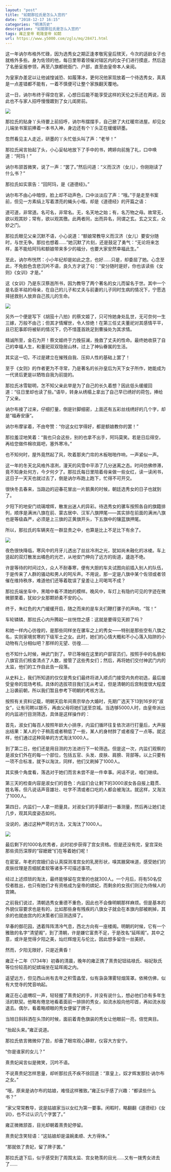 ```yaml
---
layout: "post"
title: "如懿那拉氏是怎么入宫的"
date: "2018-12-17 16:15"
categories: "明清历史"
description: "如懿那拉氏是怎么入宫的"
tags: 雍正皇帝 乾隆皇帝 如懿
url: https://www.y5000.com/zgls/mq/28471.html
---
```






这一年讷尔布格外忙碌，因为选秀女之期正逢孝敬宪皇后殡天，今次的适龄女子也就格外多些。身为佐领的他，每日里带着领催对辖区内的女子们进行摸底，然后造了名册呈报参领，再至八旗都统衙门、户部，直至由皇帝本人亲阅。

为皇家办差足以让他诚惶诚恐、如履薄冰，更何况他家现放着一个待选秀女，真真是一点差错都不能有，一着不慎便可让整个家族翻天覆地。

这一日，讷尔布终于得空在家，心想日后能不能享受这样的天伦之乐还在两说，因此也不与家人招呼慢慢踱到了女儿闺房前。

![](https://img.y5000.com/uploads/allimg/180206/8-1P20616314HN.jpg)

那拉氏的贴身丫头待要上前招呼，讷尔布摆摆手，自己掀了大红暖帘进屋。却见女儿端坐书案前捧着一本书入神，身边还有个丫头正在缓缓研墨。

忽然看见主人走近，研墨的丫头忙低头叫了声：“老爷！”

那拉氏闻言抬起了头，小心妥帖地放下了手中的书，娉婷向前施了礼，口中唤道：“阿玛！”

讷尔布颔首微笑，说了一声：“罢了。”然后问道：“义而汉济（女儿），你刚刚读了什么书？”

那拉氏如实禀告：“回阿玛，是《道德经》。”

讷尔布不由心中暗惊，脸上却不动声色，口中淡淡应了声：“哦。”于是走至书案前，但见一方素绢上写着漂亮的蝇头小楷，却是《道德经》的开篇之语：

道可道，非常道。名可名，非常名。无，名天地之始；有，名万物之母。故常无，欲以观其妙；常有，欲以观其徼。此两者同，出而异名，同谓之玄。玄之又玄，众妙之门。

那拉氏眼见父亲沉默不语，小心说道：“额娘常教导义而汉济（女儿）要安分随时，与世无争。那拉也想着……”她沉默了片刻，还是鼓足了勇气：“无论将来怎样，虽不能给阿玛和额娘带来多少的福分，也要大家安然幸福此生。”

至此，讷尔布恍然：小小年纪却是如此之念，也好……只是，却委屈了她。心念至此，不免脸色含悲沉吟不语，良久方才说了句：“安分随时是好，你也该读些《女则》《女训》才是。”

这《女训》乃是东汉蔡邕所书，因为教导了两个著名的女儿而留名于世。其中一个是名臣羊祜的母亲，在自己的儿子和丈夫与前妻的儿子同时生病的情况下，宁愿选择拯救别人放弃自己孩儿的生命。

![](https://img.y5000.com/uploads/allimg/180206/8-1P206163234R5.jpg)

另外一个便是写下《胡笳十八拍》的蔡文姬了，只可怜她身处乱世，无可奈何一生三嫁，万般不由己；但其才情耀世，令人惊绝！在第三任丈夫董祀对其感情平平，且已犯事即将被斩的情况下，仍不惜蓬首跣足到曹操处为其求情。

精诚所至，金石为开！蔡文姬终于力挽狂澜，挽救了丈夫的性命。最终她收获了自己的幸福人生，和董祀双双隐居山林，过上了神仙眷属的生活。

其实这一切，不过是建立在摧残自我、压抑人性的基础上罢了！

至于《女则》的作者更为不寻常，乃是著名的长孙皇后为天下女子所作，她能成为一代贤后更是以牺牲自我为前提的。

那拉氏冰雪聪明，怎不知父亲此举是为了自己的长久着想？因此低头缓缓回道：“往日里却也读了些。”语毕，转身从绣榻上拿出了自己早已绣好的荷包，捧给了父亲。

讷尔布接了过来，仔细打量，倒是针脚细密，上面还有五彩丝线绣好的几个字，却是“福寿安康”。

讷尔布摩挲着，不由夸赞：“你这女红学得好，都是额娘教你的罢！”

那拉羞涩地笑着：“我也只会这些，别的也拿不出手，阿玛莫笑。若是日后得空，再给您做件棉坎肩吧，塞外寒冷。”

也不知何时，屋外竟然起了风，吹着那夹门帘的木板啪啪作响，一声紧似一声。

这一年的冬天北风格外凛冽，漫天的风雪中平添了几分迷离之态。时间仿佛停滞，竟不知身处何方，今夕何夕了。那拉氏每日里陪着母亲做一些女红，读一读闲书，这日子一天天也就过去了，倒是讷尔布跑上跑下，忙得不可开交。

很快冬去春来，当路边的迎春花冒出一片鹅黄的时候，朝廷选秀女的日子也就到了。

夕阳下的地安门琉璃增辉，散发出迷人的异彩。待选秀女的骡车按照各自的旗籍排列，顺序是满洲八旗在前、蒙古居中、汉军八旗押尾——其实排在前面的满洲八旗也是等级森严，必须是上三旗的正黄旗开头，下五旗中的镶蓝旗押尾。

所以，那拉氏的车辆夹在一群显贵之中，也算是比上不足比下有余了。

![](https://img.y5000.com/uploads/allimg/180206/8-1P206163311519.jpg)

夜色很快降临，寒风中的月牙儿透出了丝丝冷冽之光，犹如尚未融化的冰棱。车上竖起的双灯散发出橘色的光芒，从地安门伸向了远方的街道，逶迤不绝。

许是等待的时间过久，众人不耐春寒，便有大胆的车夫试图向前插入别人的队伍，于是传来了人群的骚动和男人的呵斥声。不用说，那一定是八旗中某个佐领或者领催在维持秩序，难道他们还等着耽误了皇差让上司喝骂不成？

那拉氏端坐车中，黑暗中看不清她的模样。晚风中，车灯上有隐约可见的字迹在微微颤栗着，犹如少女那颗娇柔不安的心。

终于，朱红色的大门缓缓开启，随之而来的是车夫们鞭打骡子的声响，“驾！”

车轮辚辚，那拉氏心内升腾起一丝恍惚之感：这就是要得见天颜了吗？

和她一样内心彷徨的，是那些同样坐在骡车之上的秀女——特别是那些空有八旗之名，实则家境贫寒的下级军士之女。此时，她们的心情大概和不小心落入陷阱的小动物有几分相似吧？那样的无望、彷徨……

也不知什么时候，神武门到了。早已等候在这里的户部官员们，按照手中的名册和八旗官员们核查清点了人数，接管了这些秀女们；然后，再将她们交付神武门内的太监，他们的工作自此告一段落。

从史料上，我们所知道的仅仅是秀女们最终将进入顺贞门接受内务府初选，最后接受皇帝的现场考核。具体的选拔项目我们无从考证，但是清朝的后宫制度很大程度上沿袭前朝，所以我们暂且参考下明朝的考核方法。

按照有关资料记载，明朝天启年间熹宗举办大婚时，先期广选天下13到16岁的“淑女”，让有司聘以银币，再由父母将她们送至京城。当选够5000人时，由皇帝派出的内监进行目测筛选，具体是这样操作的：

首先，淑女们每百人按照年龄大小排序，内监们循环往复依次进行打量后，大声报出结果：某人的个子稍高或者稍低了一些，某人的身材胖了或者瘦了一点等。就这样，他们通过这种简单的方式淘汰1000人。

到了第二日，他们还是用目测的方法进行下一轮筛选。但是这一次，内监们观察的是淑女们外在的每一个部位，包括五官、头发、皮肤、肩膀、背部等。以上只要有一项不合标准，就予以淘汰，同样，他们又刷掉了1000人。

其实换个角度看，落选对于她们而言未尝不是一件幸事。闲话不说，咱们继续。

第三天的检查内容是淑女们的音色：内监们会让剩下的3000淑女各自报上籍贯、姓名等。但凡说话声音雄壮、吐字不清或者口吃的人都会被淘汰。就这样，又淘汰了1000人。

第四日，内监们一人拿一把量具，对淑女们的手脚进行一番测量，然后再让她们走几步，观其风度姿态如何。

没说的，通过这种严苛的方法，又淘汰了1000人。

![](https://img.y5000.com/uploads/allimg/180206/8-1P20616332SO.jpg)

最后剩下的1000名优秀者，此时初步获得了宫女资格。但是还没有完，皇宫深处那些资历深厚的“容嬷嬷”们在等着她们呢！

在密室，年老的宫娥们会认真探测准宫女的乳房形状，嗅其腋窝味道，感受她们的皮肤纹理是否细腻柔软等诸多不可描述事项。

经过上述烦琐的淘汰，最终能够留在宫里的也就300人。一个月后，将有50名佼佼者胜出，也只有她们才有资格成为皇帝的嫔妃，而剩余的女孩们则沦为侍候人的宫婢。

之前我们说过，清朝选秀女重德不重色，因此也不会像明朝那样麻烦。但是基本的外貌仪容要求也是有的，比如那些身有残疾的八旗女子就会在本旗内部被刷掉，其余的也就由宫内的决策者们目测选择了。

早春的御花园，透着阵阵清冷气息，西北方向有一座楼阁。明朝的时候，它有一个雅致的名字“清望阁”，到了清朝，许是嫌它富贵不足，于是改名“延晖阁”。其中之意，或许是觉得夕阳之美，灿烂辉煌无与伦比，因此想多留住一丝美好。

然而，夕阳无限好，只是近黄昏！

雍正十二年（1734年）初春的清晨，晚年的雍正携了熹贵妃钮祜禄氏、裕妃耿氏等位份较高的妃嫔端坐在延晖阁之内。

遥望远方，但见西山尚有去年之积雪晶莹，似有袅袅薄雾轻烟笼罩。依稀仿佛，似有大觉寺的梵音响起。

雍正在心底喟叹一声，轻轻握了熹贵妃的手，并没有说什么，想必他们亦有多年生活的默契。他略有倦怠地看着面前一排排的秀女，如流水般向他叩首，再如流水般退去。偶尔，看着略顺眼的秀女便留了牌子。

当旭日斜斜洒在头顶的时候，面前着青色旗装的秀女让他眼前一亮，倍觉爽目。

“抬起头来。”雍正说道。

那拉氏依言微微仰了脸，却垂了眼帘观心静默，仪容大方安宁。

“你是谁家的女儿？”

熹贵妃闻言似是微笑，沉吟不语。

不说熹贵妃怎样思量，却听那拉氏不疾不徐回道：“禀皇上，奴才辉发那拉·讷尔布之女。”

“哦，原来是讷尔布的姑娘，难怪这样雅致。”雍正似乎感了兴趣：“都读些什么书？”

“家父常常教导，说是姑娘家当以女红为第一要事。闲暇时，略翻翻《道德经》《女训》，也不过认识几个字罢了。”

雍正微微颔首，目光却朝着熹贵妃停留。

熹贵妃含笑轻语：“这姑娘却是温婉柔顺、大方得体。”

“那就依了贵妃，留了牌子罢。”

那拉氏退下后，似乎感受到了周围太监、宫女艳羡的目光……又有一拨秀女进去了……
